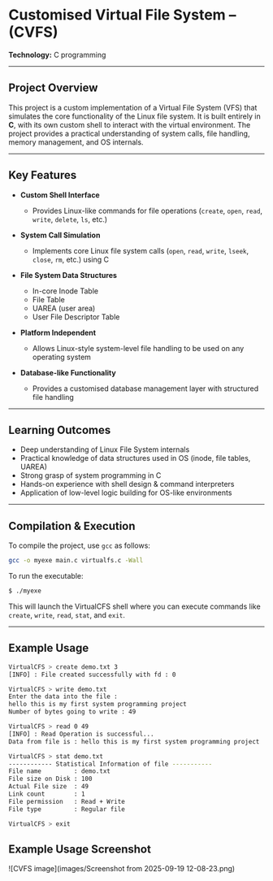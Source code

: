 # Customised Virtual File System – (CVFS)

**Technology:** C programming

---

## Project Overview

This project is a custom implementation of a Virtual File System (VFS) that simulates the core functionality of the Linux file system.
It is built entirely in **C**, with its own custom shell to interact with the virtual environment.
The project provides a practical understanding of system calls, file handling, memory management, and OS internals.

---

## Key Features

* **Custom Shell Interface**

  * Provides Linux-like commands for file operations (`create`, `open`, `read`, `write`, `delete`, `ls`, etc.)

* **System Call Simulation**

  * Implements core Linux file system calls (`open`, `read`, `write`, `lseek`, `close`, `rm`, etc.) using C

* **File System Data Structures**

  * In-core Inode Table
  * File Table
  * UAREA (user area)
  * User File Descriptor Table

* **Platform Independent**

  * Allows Linux-style system-level file handling to be used on any operating system

* **Database-like Functionality**

  * Provides a customised database management layer with structured file handling

---

## Learning Outcomes

* Deep understanding of Linux File System internals
* Practical knowledge of data structures used in OS (inode, file tables, UAREA)
* Strong grasp of system programming in C
* Hands-on experience with shell design & command interpreters
* Application of low-level logic building for OS-like environments

---

## Compilation & Execution

To compile the project, use `gcc` as follows:

```bash
gcc -o myexe main.c virtualfs.c -Wall
```

To run the executable:

```bash
$ ./myexe
```

This will launch the VirtualCFS shell where you can execute commands like `create`, `write`, `read`, `stat`, and `exit`.

---

## Example Usage

```bash
VirtualCFS > create demo.txt 3
[INFO] : File created successfully with fd : 0

VirtualCFS > write demo.txt
Enter the data into the file :
hello this is my first system programming project
Number of bytes going to write : 49

VirtualCFS > read 0 49
[INFO] : Read Operation is successful...
Data from file is : hello this is my first system programming project

VirtualCFS > stat demo.txt
------------ Statistical Information of file -----------
File name         : demo.txt
File size on Disk : 100
Actual File size  : 49
Link count        : 1
File permission   : Read + Write
File type         : Regular file

VirtualCFS > exit
```
## Example Usage Screenshot

![CVFS image](images/Screenshot from 2025-09-19 12-08-23.png)

